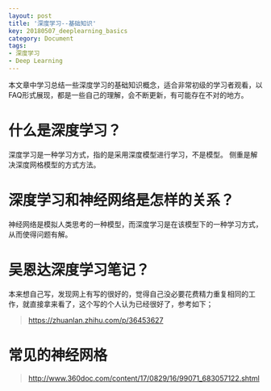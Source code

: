 ```yaml
---
layout: post
title: '深度学习--基础知识'
key: 20180507_deeplearning_basics
category: Document
tags:
- 深度学习
- Deep Learning
---
```


本文章中学习总结一些深度学习的基础知识概念，适合非常初级的学习者观看，以FAQ形式展现，都是一些自己的理解，会不断更新，有可能存在不对的地方。
<!--more-->

# 什么是深度学习？

深度学习是一种学习方式，指的是采用深度模型进行学习，不是模型。
侧重是解决深度网格模型的方式方法。

# 深度学习和神经网络是怎样的关系？

神经网络是模拟人类思考的一种模型，而深度学习是在该模型下的一种学习方式，从而使得问题有解。


# 吴恩达深度学习笔记？

本来想自己写，发现网上有写的很好的，觉得自己没必要花费精力重复相同的工作，就直接拿来看了，这个写的个人认为已经很好了，参考如下；
> https://zhuanlan.zhihu.com/p/36453627


# 常见的神经网格

> http://www.360doc.com/content/17/0829/16/99071_683057122.shtml

